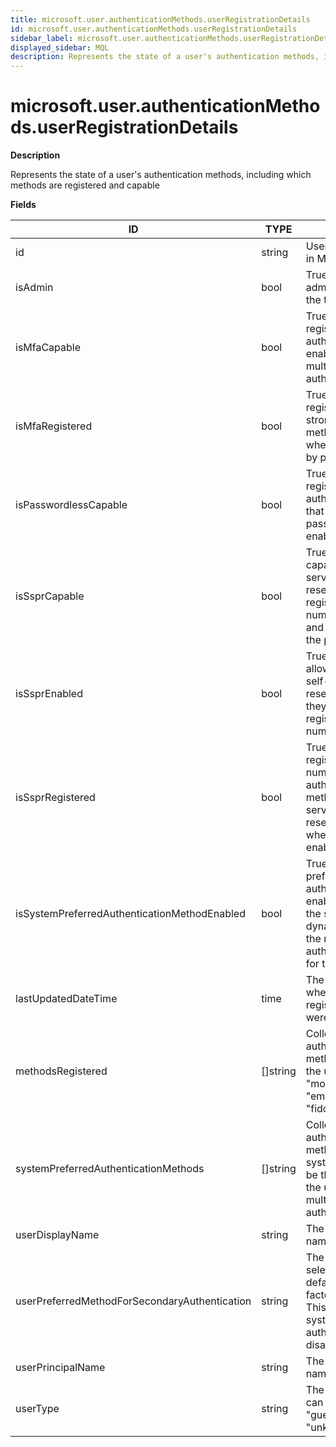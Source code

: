 ```yaml
---
title: microsoft.user.authenticationMethods.userRegistrationDetails
id: microsoft.user.authenticationMethods.userRegistrationDetails
sidebar_label: microsoft.user.authenticationMethods.userRegistrationDetails
displayed_sidebar: MQL
description: Represents the state of a user's authentication methods, including which methods are registered and capable
---
```


# microsoft.user.authenticationMethods.userRegistrationDetails

**Description**

Represents the state of a user's authentication methods, including which methods are registered and capable

**Fields**

| ID                                            | TYPE             | DESCRIPTION                                                                                                                                                         |
| --------------------------------------------- | ---------------- | ------------------------------------------------------------------------------------------------------------------------------------------------------------------- |
| id                                            | string           | User's object identifier in Microsoft Entra ID                                                                                                                      |
| isAdmin                                       | bool             | True if the user has an administrator role in the tenant                                                                                                            |
| isMfaCapable                                  | bool             | True if the user has registered a strong auth method that is enabled by the multifactor authentication policy                                                       |
| isMfaRegistered                               | bool             | True if the user has registered at least one strong authentication method, regardless of whether it is enabled by policy                                            |
| isPasswordlessCapable                         | bool             | True if the user has registered a strong authentication method that doesn't require a password and is enabled by policy                                             |
| isSsprCapable                                 | bool             | True if the user is capable of self-service password reset by having registered the required number of methods and being included in the policy                     |
| isSsprEnabled                                 | bool             | True if the user is allowed to perform self-service password reset by policy, even if they have not yet registered the required number of methods                   |
| isSsprRegistered                              | bool             | True if the user has registered the required number of authentication methods for self-service password reset, regardless of whether they are enabled for by policy |
| isSystemPreferredAuthenticationMethodEnabled  | bool             | True if system-preferred authentication is enabled, which allows the system to dynamically determine the most secure authentication method for the user             |
| lastUpdatedDateTime                           | time             | The date and time when the user's registration details were last updated                                                                                            |
| methodsRegistered                             | &#91;&#93;string | Collection of authentication methods registered by the user, such as "mobilePhone", "email", and "fido2SecurityKey"                                                 |
| systemPreferredAuthenticationMethods          | &#91;&#93;string | Collection of authentication methods that the system determined to be the most secure for the user to perform multifactor authentication                            |
| userDisplayName                               | string           | The user's display name                                                                                                                                             |
| userPreferredMethodForSecondaryAuthentication | string           | The method the user selected as their default for second-factor authentication. This is used when system-preferred authentication is disabled.                      |
| userPrincipalName                             | string           | The user's principal name                                                                                                                                           |
| userType                                      | string           | The user's type, which can be "member", "guest", or "unknownFutureValue"                                                                                            |
